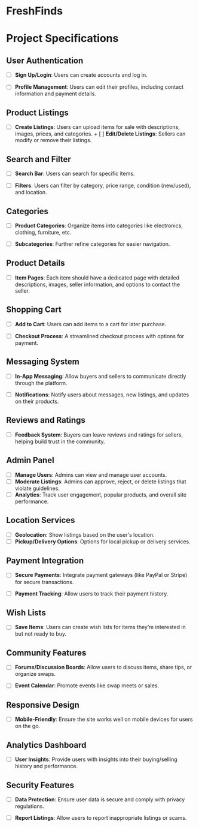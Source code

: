 # FreshFinds

# Project Specifications

## User Authentication

- [ ] **Sign Up/Login**: Users can create accounts and log in.

* [ ] **Profile Management**: Users can edit their profiles, including contact information and payment details.

## Product Listings

- [ ] **Create Listings**: Users can upload items for sale with descriptions, images, prices, and categories. + [ ] **Edit/Delete Listings**: Sellers can modify or remove their listings.

## Search and Filter

- [ ] **Search Bar**: Users can search for specific items.

* [ ] **Filters**: Users can filter by category, price range, condition (new/used), and location.

## Categories

- [ ] **Product Categories**: Organize items into categories like electronics, clothing, furniture, etc.

* [ ] **Subcategories**: Further refine categories for easier navigation.

## Product Details

- [ ] **Item Pages**: Each item should have a dedicated page with detailed descriptions, images, seller information, and options to contact the seller.

## Shopping Cart

- [ ] **Add to Cart**: Users can add items to a cart for later purchase.

* [ ] **Checkout Process**: A streamlined checkout process with options for payment.

## Messaging System

- [ ] **In-App Messaging**: Allow buyers and sellers to communicate directly through the platform.

* [ ] **Notifications**: Notify users about messages, new listings, and updates on their products.

## Reviews and Ratings

- [ ] **Feedback System**: Buyers can leave reviews and ratings for sellers, helping build trust in the community.

## Admin Panel

- [ ] **Manage Users**: Admins can view and manage user accounts.
- [ ] **Moderate Listings**: Admins can approve, reject, or delete listings that violate guidelines.
- [ ] **Analytics**: Track user engagement, popular products, and overall site performance.

## Location Services

- [ ] **Geolocation**: Show listings based on the user's location.
- [ ] **Pickup/Delivery Options**: Options for local pickup or delivery services.

## Payment Integration

- [ ] **Secure Payments**: Integrate payment gateways (like PayPal or Stripe) for secure transactions.

* [ ] **Payment Tracking**: Allow users to track their payment history.

## Wish Lists

- [ ] **Save Items**: Users can create wish lists for items they’re interested in but not ready to buy.

## Community Features

- [ ] **Forums/Discussion Boards**: Allow users to discuss items, share tips, or organize swaps.

* [ ] **Event Calendar**: Promote events like swap meets or sales.

## Responsive Design

- [ ] **Mobile-Friendly**: Ensure the site works well on mobile devices for users on the go.

## Analytics Dashboard

- [ ] **User Insights**: Provide users with insights into their buying/selling history and performance.

## Security Features

- [ ] **Data Protection**: Ensure user data is secure and comply with privacy regulations.

* [ ] **Report Listings**: Allow users to report inappropriate listings or scams.
